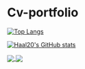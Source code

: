 # Cv-portfolio
[![Top Langs](https://github-readme-stats.vercel.app/api/top-langs/?username=Haal20&layout=compact)](https://github.com/Haal20/github-readme-stats)

[![Haal20's GitHub stats](https://github-readme-stats.vercel.app/api?username=Haal20&show_icons=true&theme=tokyonight)](https://github.com/Haal20/github-readme-stats)


<a href="https://github.com/Haal20/github-readme-stats">
  <img align="center" src="https://github-readme-stats.vercel.app/api/top-langs/?username=Haal20&layout=compact" />
</a>
<a href="https://github.com/Haal20/github-readme-stats">
  <img align="center" src="https://github-readme-stats.vercel.app/api?username=Haal20&show_icons=true&theme=tokyonight" />
</a>
